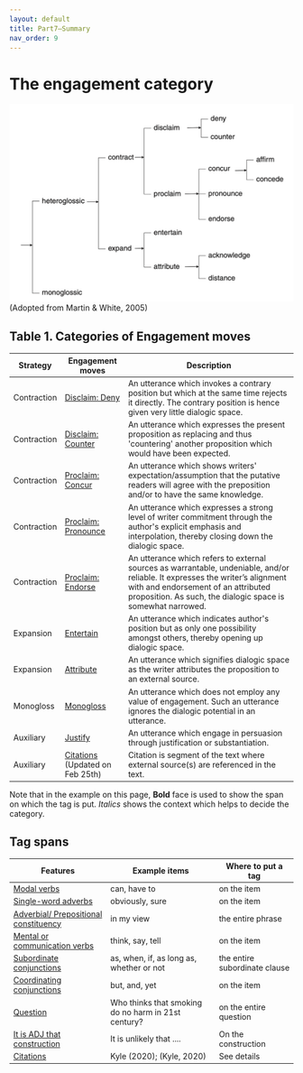 ```yaml
---
layout: default
title: Part7—Summary
nav_order: 9
---
```


# The engagement category

![Figure 2](/figures/FullEngagementtaxonomy.png)
(Adopted from Martin & White, 2005)

## Table 1. Categories of Engagement moves

| Strategy    | Engagement moves                                                                                     | Description                                                                                                                                                                                                                          |
| ----------- | ---------------------------------------------------------------------------------------------------- | ------------------------------------------------------------------------------------------------------------------------------------------------------------------------------------------------------------------------------------ |
| Contraction | [Disclaim: Deny](2_Part1_Understanding_Engagement.md#disclaim-deny)                                  | An utterance which invokes a contrary position but which at the same time rejects it directly. The contrary position is hence given very little dialogic space.                                                                      |
| Contraction | [Disclaim: Counter](2_Part1_Understanding_Engagement.md#disclaim-counter)                            | An utterance which expresses the present proposition as replacing and thus 'countering' another proposition which would have been expected.                                                                                          |
| Contraction | [Proclaim: Concur](2_Part1_Understanding_Engagement.md#proclaim-concur)                              | An utterance which shows writers' expectation/assumption that the putative readers will agree with the preposition and/or to have the same knowledge.                                                                                |
| Contraction | [Proclaim: Pronounce](2_Part1_Understanding_Engagement.md#proclaim-pronounce)                        | An utterance which expresses a strong level of writer commitment through the author's explicit emphasis and interpolation, thereby closing down the dialogic space.                                                                  |
| Contraction | [Proclaim: Endorse](2_Part1_Understanding_Engagement.md#proclaim-endorse)                            | An utterance which refers to external sources as warrantable, undeniable,  and/or reliable. It expresses the writer’s alignment with and endorsement of an attributed proposition. As such, the dialogic space is somewhat narrowed. |
| Expansion   | [Entertain](2_Part1_Understanding_Engagement.md#entertain)                                           | An utterance which indicates author's position but as only one possibility amongst others, thereby opening up dialogic space.                                                                                                        |
| Expansion   | [Attribute](2_Part1_Understanding_Engagement.md#attribute)                                           | An utterance which signifies dialogic space as the writer attributes the proposition to an external source.                                                                                                                          |
| Monogloss   | [Monogloss](2_Part1_Understanding_Engagement.md#monogloss)                                           | An utterance which does not employ any value of engagement. Such an utterance ignores the dialogic potential in an utterance.                                                                                                        |
| Auxiliary   | [Justify](2_Part1_Understanding_Engagement.md#justify)                                               | An utterance which engage in persuasion through justification or substantiation.                                                                                                                                                     |
| Auxiliary   | [Citations](2_Part1_Understanding_Engagement.md#citations-updated-on-feb-25th) (Updated on Feb 25th) | Citation is segment of the text where external source(s) are referenced in the text.                                                                                                                                                 |

Note that in the example on this page, **Bold** face is used to show the span on which the tag is put. *Italics* shows the context which helps to decide the category.


## Tag spans

| Features                                                                                                                              | Example items                                       | Where to put a tag            |
| ------------------------------------------------------------------------------------------------------------------------------------- | --------------------------------------------------- | ----------------------------- |
| [Modal verbs](4_Part3_tag_spans.md#modal-verbs)                                                                                       | can, have to                                        | on the item                   |
| [Single-word adverbs](4_Part3_tag_spans.md#single-word-adverbs)                                                                       | obviously, sure                                     | on the item                   |
| [Adverbial/ Prepositional constituency](4_Part3_tag_spans.md#multi-word-adverbs-adverbial-and-prepositional-constituency)             | in my view                                          | the entire phrase             |
| [Mental or communication verbs](4_Part3_tag_spans.md#mental-or-communication-verbs)                                                   | think, say, tell                                    | on the item                   |
| [Subordinate conjunctions](4_Part3_tag_spans.md#subordinate-clauseincluding-both-single-word-and-multi-word-subordinate-conjunctions) | as, when, if, as long as, whether or not            | the entire subordinate clause |
| [Coordinating conjunctions](4_Part3_tag_spans.md#coordinating-conjunctions)                                                           | but, and, yet                                       | on the item                   |
| [Question](4_Part3_tag_spans.md#questions)                                                                                            | Who thinks that smoking do no harm in 21st century? | on the entire question        |
| [It is ADJ that construction](4_Part3_tag_spans.md#it-is-adj-that-interpersonal-metaphor)                                             | It is unlikely that ....                            | On the construction           |
| [Citations](4_Part3_tag_spans.md#citations)                                                                                           | Kyle (2020); (Kyle, 2020)                           | See details                   |

